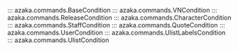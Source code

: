 ::: azaka.commands.BaseCondition
::: azaka.commands.VNCondition
::: azaka.commands.ReleaseCondition
::: azaka.commands.CharacterCondition
::: azaka.commands.StaffCondition
::: azaka.commands.QuoteCondition
::: azaka.commands.UserCondition
::: azaka.commands.UlistLabelsCondition
::: azaka.commands.UlistCondition
